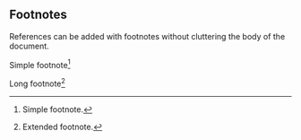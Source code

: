 ## Footnotes

References can be added with footnotes without cluttering the body of the document.

Simple footnote[^1]

Long footnote[^longnote]

[^1]: Simple footnote.
[^longnote]: Extended footnote.
